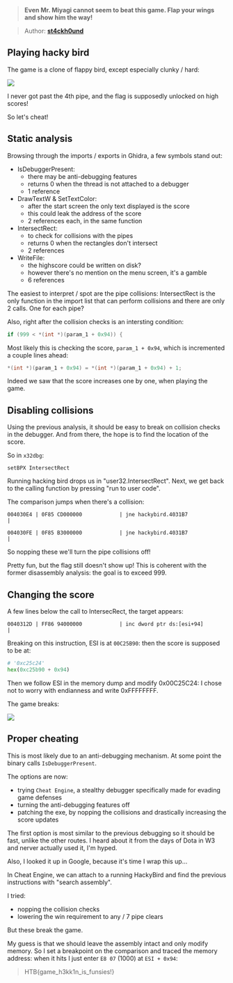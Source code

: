 > **Even Mr. Miyagi cannot seem to beat this game. Flap your wings and show him the way!**

> Author: **[st4ckh0und][author-profile]**

## Playing hacky bird

The game is a clone of flappy bird, except especially clunky / hard:

![][screenshot]

I never got past the 4th pipe, and the flag is supposedly unlocked on high scores!

So let's cheat!

## Static analysis

Browsing through the imports / exports in Ghidra, a few symbols stand out:

- IsDebuggerPresent:
  - there may be anti-debugging features
  - returns 0 when the thread is not attached to a debugger
  - 1 reference
- DrawTextW & SetTextColor:
  - after the start screen the only text displayed is the score
  - this could leak the address of the score
  - 2 references each, in the same function
- IntersectRect:
  - to check for collisions with the pipes
  - returns 0 when the rectangles don't intersect
  - 2 references
- WriteFile:
  - the highscore could be written on disk?
  - however there's no mention on the menu screen, it's a gamble
  - 6 references

The easiest to interpret / spot are the pipe collisions: IntersectRect is the
only function in the import list that can perform collisions and there are only
2 calls. One for each pipe?

Also, right after the collision checks is an intersting condition:

```c
if (999 < *(int *)(param_1 + 0x94)) {
```

Most likely this is checking the score, `param_1 + 0x94`, which is incremented
a couple lines ahead:

```c
*(int *)(param_1 + 0x94) = *(int *)(param_1 + 0x94) + 1;
```

Indeed we saw that the score increases one by one, when playing the game.

## Disabling collisions

Using the previous analysis, it should be easy to break on collision checks in
the debugger. And from there, the hope is to find the location of the score.

So in `x32dbg`:

```
setBPX IntersectRect
```

Running hacking bird drops us in "user32.IntersectRect". Next, we get back to
the calling function by pressing "run to user code".

The comparison jumps when there's a collision:

```
004030E4 | 0F85 CD000000            | jne hackybird.4031B7                    |
```

```
004030FE | 0F85 B3000000            | jne hackybird.4031B7                    |
```

So nopping these we'll turn the pipe collisions off!

Pretty fun, but the flag still doesn't show up!
This is coherent with the former disassembly analysis: the goal is to exceed 999.

## Changing the score

A few lines below the call to IntersecRect, the target appears:

```
0040312D | FF86 94000000            | inc dword ptr ds:[esi+94]               |
```

Breaking on this instruction, ESI is at `00C25B90`: then the score is supposed
to be at:

```python
# '0xc25c24'
hex(0xc25b90 + 0x94)
```

Then we follow ESI in the memory dump and modify 0x00C25C24: I chose not to
worry with endianness and write 0xFFFFFFFF.

The game breaks:

![][crash]

## Proper cheating

This is most likely due to an anti-debugging mechanism. At some point the binary
calls `IsDebuggerPresent`.

The options are now:

- trying `Cheat Engine`, a stealthy debugger specifically made for evading game defenses
- turning the anti-debugging features off
- patching the exe, by nopping the collisions and drastically increasing the score updates

The first option is most similar to the previous debugging so it should be fast,
unlike the other routes. I heard about it from the days of Dota in W3 and nerver
actually used it, I'm hyped.

Also, I looked it up in Google, because it's time I wrap this up...

In Cheat Engine, we can attach to a running HackyBird and find the previous
instructions with "search assembly".

I tried:

- nopping the collision checks
- lowering the win requirement to any / 7 pipe clears

But these break the game.

My guess is that we should leave the assembly intact and only modify memory.
So I set a breakpoint on the comparison and traced the memory address: when
it hits I just enter `E8 07` (1000) at `ESI + 0x94`:

> HTB{game_h3kk1n_is_funsies!}

[author-profile]: https://app.hackthebox.eu/users/84315
[crash]: images/crash.png
[screenshot]: images/flappy-101.png
